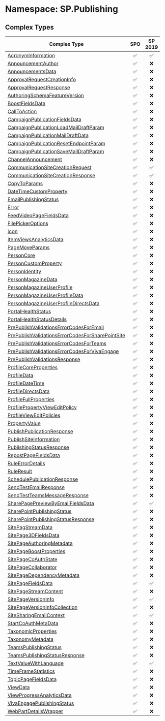 # Namespace: SP.Publishing

## Complex Types

Complex Type | SPO | SP 2019 | SP 2016 | SP 2013
----------|:---:|:-------:|:-------:|:-------:
[AcronymInformation](./ComplexTypes/AcronymInformation.md) | ✅ | ✅ | ❌ | ❌
[AnnouncementAuthor](./ComplexTypes/AnnouncementAuthor.md) | ✅ | ❌ | ❌ | ❌
[AnnouncementsData](./ComplexTypes/AnnouncementsData.md) | ✅ | ❌ | ❌ | ❌
[ApprovalRequestCreationInfo](./ComplexTypes/ApprovalRequestCreationInfo.md) | ✅ | ❌ | ❌ | ❌
[ApprovalRequestResponse](./ComplexTypes/ApprovalRequestResponse.md) | ✅ | ❌ | ❌ | ❌
[AuthoringSchemaFeatureVersion](./ComplexTypes/AuthoringSchemaFeatureVersion.md) | ✅ | ❌ | ❌ | ❌
[BoostFieldsData](./ComplexTypes/BoostFieldsData.md) | ✅ | ❌ | ❌ | ❌
[CallToAction](./ComplexTypes/CallToAction.md) | ✅ | ❌ | ❌ | ❌
[CampaignPublicationFieldsData](./ComplexTypes/CampaignPublicationFieldsData.md) | ✅ | ❌ | ❌ | ❌
[CampaignPublicationLoadMailDraftParam](./ComplexTypes/CampaignPublicationLoadMailDraftParam.md) | ✅ | ❌ | ❌ | ❌
[CampaignPublicationMailDraftData](./ComplexTypes/CampaignPublicationMailDraftData.md) | ✅ | ❌ | ❌ | ❌
[CampaignPublicationResetEndpointParam](./ComplexTypes/CampaignPublicationResetEndpointParam.md) | ✅ | ❌ | ❌ | ❌
[CampaignPublicationSaveMailDraftParam](./ComplexTypes/CampaignPublicationSaveMailDraftParam.md) | ✅ | ❌ | ❌ | ❌
[ChannelAnnouncement](./ComplexTypes/ChannelAnnouncement.md) | ✅ | ❌ | ❌ | ❌
[CommunicationSiteCreationRequest](./ComplexTypes/CommunicationSiteCreationRequest.md) | ✅ | ✅ | ❌ | ❌
[CommunicationSiteCreationResponse](./ComplexTypes/CommunicationSiteCreationResponse.md) | ✅ | ✅ | ❌ | ❌
[CopyToParams](./ComplexTypes/CopyToParams.md) | ✅ | ❌ | ❌ | ❌
[DateTimeCustomProperty](./ComplexTypes/DateTimeCustomProperty.md) | ✅ | ❌ | ❌ | ❌
[EmailPublishingStatus](./ComplexTypes/EmailPublishingStatus.md) | ✅ | ❌ | ❌ | ❌
[Error](./ComplexTypes/Error.md) | ✅ | ❌ | ❌ | ❌
[FeedVideoPageFieldsData](./ComplexTypes/FeedVideoPageFieldsData.md) | ✅ | ❌ | ❌ | ❌
[FilePickerOptions](./ComplexTypes/FilePickerOptions.md) | ✅ | ❌ | ❌ | ❌
[Icon](./ComplexTypes/Icon.md) | ✅ | ❌ | ❌ | ❌
[ItemViewsAnalyticsData](./ComplexTypes/ItemViewsAnalyticsData.md) | ✅ | ❌ | ❌ | ❌
[PageMoveParams](./ComplexTypes/PageMoveParams.md) | ✅ | ❌ | ❌ | ❌
[PersonCore](./ComplexTypes/PersonCore.md) | ✅ | ❌ | ❌ | ❌
[PersonCustomProperty](./ComplexTypes/PersonCustomProperty.md) | ✅ | ❌ | ❌ | ❌
[PersonIdentity](./ComplexTypes/PersonIdentity.md) | ✅ | ❌ | ❌ | ❌
[PersonMagazineData](./ComplexTypes/PersonMagazineData.md) | ✅ | ❌ | ❌ | ❌
[PersonMagazineUserProfile](./ComplexTypes/PersonMagazineUserProfile.md) | ✅ | ❌ | ❌ | ❌
[PersonMagazineUserProfileData](./ComplexTypes/PersonMagazineUserProfileData.md) | ✅ | ❌ | ❌ | ❌
[PersonMagazineUserProfileDirectsData](./ComplexTypes/PersonMagazineUserProfileDirectsData.md) | ✅ | ❌ | ❌ | ❌
[PortalHealthStatus](./ComplexTypes/PortalHealthStatus.md) | ✅ | ❌ | ❌ | ❌
[PortalHealthStatusDetails](./ComplexTypes/PortalHealthStatusDetails.md) | ✅ | ❌ | ❌ | ❌
[PrePublishValidationsErrorCodesForEmail](./ComplexTypes/PrePublishValidationsErrorCodesForEmail.md) | ✅ | ❌ | ❌ | ❌
[PrePublishValidationsErrorCodesForSharePointSite](./ComplexTypes/PrePublishValidationsErrorCodesForSharePointSite.md) | ✅ | ❌ | ❌ | ❌
[PrePublishValidationsErrorCodesForTeams](./ComplexTypes/PrePublishValidationsErrorCodesForTeams.md) | ✅ | ❌ | ❌ | ❌
[PrePublishValidationsErrorCodesForVivaEngage](./ComplexTypes/PrePublishValidationsErrorCodesForVivaEngage.md) | ✅ | ❌ | ❌ | ❌
[PrePublishValidationsResponse](./ComplexTypes/PrePublishValidationsResponse.md) | ✅ | ❌ | ❌ | ❌
[ProfileCoreProperties](./ComplexTypes/ProfileCoreProperties.md) | ✅ | ❌ | ❌ | ❌
[ProfileData](./ComplexTypes/ProfileData.md) | ✅ | ❌ | ❌ | ❌
[ProfileDateTime](./ComplexTypes/ProfileDateTime.md) | ✅ | ❌ | ❌ | ❌
[ProfileDirectsData](./ComplexTypes/ProfileDirectsData.md) | ✅ | ❌ | ❌ | ❌
[ProfileFullProperties](./ComplexTypes/ProfileFullProperties.md) | ✅ | ❌ | ❌ | ❌
[ProfilePropertyViewEditPolicy](./ComplexTypes/ProfilePropertyViewEditPolicy.md) | ✅ | ❌ | ❌ | ❌
[ProfileViewEditPolicies](./ComplexTypes/ProfileViewEditPolicies.md) | ✅ | ❌ | ❌ | ❌
[PropertyValue](./ComplexTypes/PropertyValue.md) | ✅ | ❌ | ❌ | ❌
[PublishPublicationResponse](./ComplexTypes/PublishPublicationResponse.md) | ✅ | ❌ | ❌ | ❌
[PublishSiteInformation](./ComplexTypes/PublishSiteInformation.md) | ✅ | ❌ | ❌ | ❌
[PublishingStatusResponse](./ComplexTypes/PublishingStatusResponse.md) | ✅ | ❌ | ❌ | ❌
[RepostPageFieldsData](./ComplexTypes/RepostPageFieldsData.md) | ✅ | ❌ | ❌ | ❌
[RuleErrorDetails](./ComplexTypes/RuleErrorDetails.md) | ✅ | ❌ | ❌ | ❌
[RuleResult](./ComplexTypes/RuleResult.md) | ✅ | ❌ | ❌ | ❌
[SchedulePublicationResponse](./ComplexTypes/SchedulePublicationResponse.md) | ✅ | ❌ | ❌ | ❌
[SendTestEmailResponse](./ComplexTypes/SendTestEmailResponse.md) | ✅ | ❌ | ❌ | ❌
[SendTestTeamsMessageResponse](./ComplexTypes/SendTestTeamsMessageResponse.md) | ✅ | ❌ | ❌ | ❌
[SharePagePreviewByEmailFieldsData](./ComplexTypes/SharePagePreviewByEmailFieldsData.md) | ✅ | ✅ | ❌ | ❌
[SharePointPublishingStatus](./ComplexTypes/SharePointPublishingStatus.md) | ✅ | ❌ | ❌ | ❌
[SharePointPublishingStatusResponse](./ComplexTypes/SharePointPublishingStatusResponse.md) | ✅ | ❌ | ❌ | ❌
[SitePagStreamData](./ComplexTypes/SitePagStreamData.md) | ✅ | ❌ | ❌ | ❌
[SitePage3DFieldsData](./ComplexTypes/SitePage3DFieldsData.md) | ✅ | ❌ | ❌ | ❌
[SitePageAuthoringMetadata](./ComplexTypes/SitePageAuthoringMetadata.md) | ✅ | ❌ | ❌ | ❌
[SitePageBoostProperties](./ComplexTypes/SitePageBoostProperties.md) | ✅ | ❌ | ❌ | ❌
[SitePageCoAuthState](./ComplexTypes/SitePageCoAuthState.md) | ✅ | ❌ | ❌ | ❌
[SitePageCollaborator](./ComplexTypes/SitePageCollaborator.md) | ✅ | ❌ | ❌ | ❌
[SitePageDependencyMetadata](./ComplexTypes/SitePageDependencyMetadata.md) | ✅ | ❌ | ❌ | ❌
[SitePageFieldsData](./ComplexTypes/SitePageFieldsData.md) | ✅ | ✅ | ❌ | ❌
[SitePageStreamContent](./ComplexTypes/SitePageStreamContent.md) | ✅ | ❌ | ❌ | ❌
[SitePageVersionInfo](./ComplexTypes/SitePageVersionInfo.md) | ✅ | ✅ | ❌ | ❌
[SitePageVersionInfoCollection](./ComplexTypes/SitePageVersionInfoCollection.md) | ✅ | ❌ | ❌ | ❌
[SiteSharingEmailContext](./ComplexTypes/SiteSharingEmailContext.md) | ✅ | ✅ | ❌ | ❌
[StartCoAuthMetaData](./ComplexTypes/StartCoAuthMetaData.md) | ✅ | ❌ | ❌ | ❌
[TaxonomicProperties](./ComplexTypes/TaxonomicProperties.md) | ✅ | ❌ | ❌ | ❌
[TaxonomyMetadata](./ComplexTypes/TaxonomyMetadata.md) | ✅ | ❌ | ❌ | ❌
[TeamsPublishingStatus](./ComplexTypes/TeamsPublishingStatus.md) | ✅ | ❌ | ❌ | ❌
[TeamsPublishingStatusResponse](./ComplexTypes/TeamsPublishingStatusResponse.md) | ✅ | ❌ | ❌ | ❌
[TextValueWithLanguage](./ComplexTypes/TextValueWithLanguage.md) | ✅ | ✅ | ❌ | ❌
[TimeFrameStatistics](./ComplexTypes/TimeFrameStatistics.md) | ✅ | ❌ | ❌ | ❌
[TopicPageFieldsData](./ComplexTypes/TopicPageFieldsData.md) | ✅ | ❌ | ❌ | ❌
[ViewData](./ComplexTypes/ViewData.md) | ✅ | ❌ | ❌ | ❌
[ViewProgressAnalyticsData](./ComplexTypes/ViewProgressAnalyticsData.md) | ✅ | ❌ | ❌ | ❌
[VivaEngagePublishingStatus](./ComplexTypes/VivaEngagePublishingStatus.md) | ✅ | ❌ | ❌ | ❌
[WebPartDetailsWrapper](./ComplexTypes/WebPartDetailsWrapper.md) | ✅ | ❌ | ❌ | ❌
